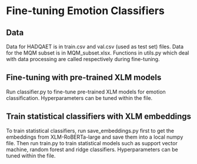 # Fine-tuning Emotion Classifiers


## Data

Data for HADQAET is in train.csv and val.csv (used as test set) files. Data for the MQM subset is in MQM_subset.xlsx. Functions in utils.py which deal with data processing are called respectively during fine-tuning.

## Fine-tuning with pre-trained XLM models

Run classifier.py to fine-tune pre-trained XLM models for emotion classification. Hyperparameters can be tuned within the file.


## Train statistical classifiers with XLM embeddings

To train statistical classifiers, run save_embeddings.py first to get the embeddings from XLM-RoBERTa-large and save them into a local numpy file. Then run train.py to train statistical models such as support vector machine, random forest and ridge classifiers. Hyperparameters can be tuned within the file. 

